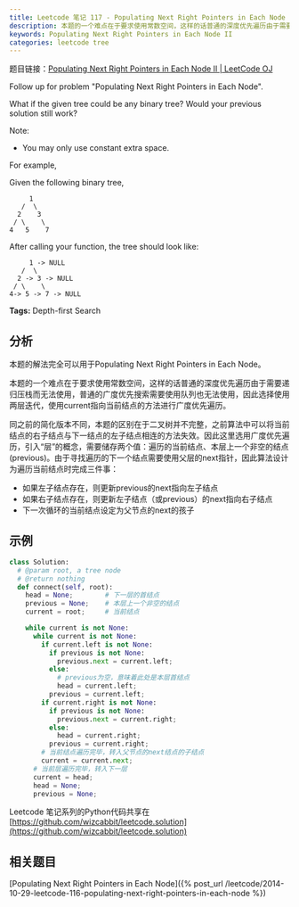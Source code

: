 ```yaml
---
title: Leetcode 笔记 117 - Populating Next Right Pointers in Each Node II
description: 本题的一个难点在于要求使用常数空间，这样的话普通的深度优先遍历由于需要递归压栈而无法使用，普通的广度优先搜索需要使用队列也无法使用，因此选择使用两层迭代，使用current指向当前结点的方法进行广度优先遍历。
keywords: Populating Next Right Pointers in Each Node II
categories: leetcode tree
---
```


题目链接：[Populating Next Right Pointers in Each Node II | LeetCode OJ](https://oj.leetcode.com/problems/populating-next-right-pointers-in-each-node-ii/)

Follow up for problem "Populating Next Right Pointers in Each Node".

What if the given tree could be any binary tree? Would your previous solution still work?

Note:

+ You may only use constant extra space.

For example,

Given the following binary tree,

         1
       /  \
      2    3
     / \    \
    4   5    7

After calling your function, the tree should look like:

         1 -> NULL
       /  \
      2 -> 3 -> NULL
     / \    \
    4-> 5 -> 7 -> NULL
**Tags:** Depth-first Search

## 分析

本题的解法完全可以用于Populating Next Right Pointers in Each Node。

本题的一个难点在于要求使用常数空间，这样的话普通的深度优先遍历由于需要递归压栈而无法使用，普通的广度优先搜索需要使用队列也无法使用，因此选择使用两层迭代，使用current指向当前结点的方法进行广度优先遍历。

同之前的简化版本不同，本题的区别在于二叉树并不完整，之前算法中可以将当前结点的右子结点与下一结点的左子结点相连的方法失效。因此这里选用广度优先遍历，引入“层”的概念，需要储存两个值：遍历的当前结点、本层上一个非空的结点(previous)。由于寻找遍历的下一个结点需要使用父层的next指针，因此算法设计为遍历当前结点时完成三件事：

+ 如果左子结点存在，则更新previous的next指向左子结点
+ 如果右子结点存在，则更新左子结点（或previous）的next指向右子结点
+ 下一次循环的当前结点设定为父节点的next的孩子


## 示例

```python
class Solution:
  # @param root, a tree node
  # @return nothing
  def connect(self, root):
    head = None;        # 下一层的首结点
    previous = None;    # 本层上一个非空的结点
    current = root;     # 当前结点

    while current is not None:
      while current is not None:
        if current.left is not None:
          if previous is not None:
            previous.next = current.left;
          else:
            # previous为空，意味着此处是本层首结点
            head = current.left;
          previous = current.left;
        if current.right is not None:
          if previous is not None:
            previous.next = current.right;
          else:
            head = current.right;
          previous = current.right;
        # 当前结点遍历完毕，转入父节点的next结点的子结点
        current = current.next;
      # 当前层遍历完毕，转入下一层
      current = head;
      head = None;
      previous = None;
```

Leetcode 笔记系列的Python代码共享在[https://github.com/wizcabbit/leetcode.solution](https://github.com/wizcabbit/leetcode.solution)

## 相关题目

[Populating Next Right Pointers in Each Node]({% post_url /leetcode/2014-10-29-leetcode-116-populating-next-right-pointers-in-each-node %})
